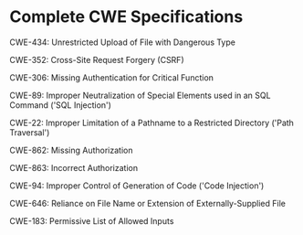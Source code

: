 

# Complete CWE Specifications

CWE-434: Unrestricted Upload of File with Dangerous Type

CWE-352: Cross-Site Request Forgery (CSRF)

CWE-306: Missing Authentication for Critical Function

CWE-89: Improper Neutralization of Special Elements used in an SQL Command ('SQL Injection')

CWE-22: Improper Limitation of a Pathname to a Restricted Directory ('Path Traversal')

CWE-862: Missing Authorization

CWE-863: Incorrect Authorization

CWE-94: Improper Control of Generation of Code ('Code Injection')

CWE-646: Reliance on File Name or Extension of Externally-Supplied File

CWE-183: Permissive List of Allowed Inputs